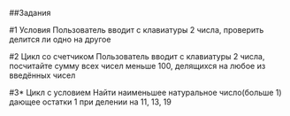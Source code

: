 ##Задания

#1 Условия
	Пользователь вводит с клавиатуры 2 числа, проверить делится ли одно на другое

#2 Цикл со счетчиком
	Пользователь вводит с клавиатуры 2 числа, посчитайте сумму всех чисел меньше 100, делящихся на любое из введённых чисел

#3* Цикл с условием
	Найти наименьшее натуральное число(больше 1) дающее остатки 1 при делении на 11, 13, 19
